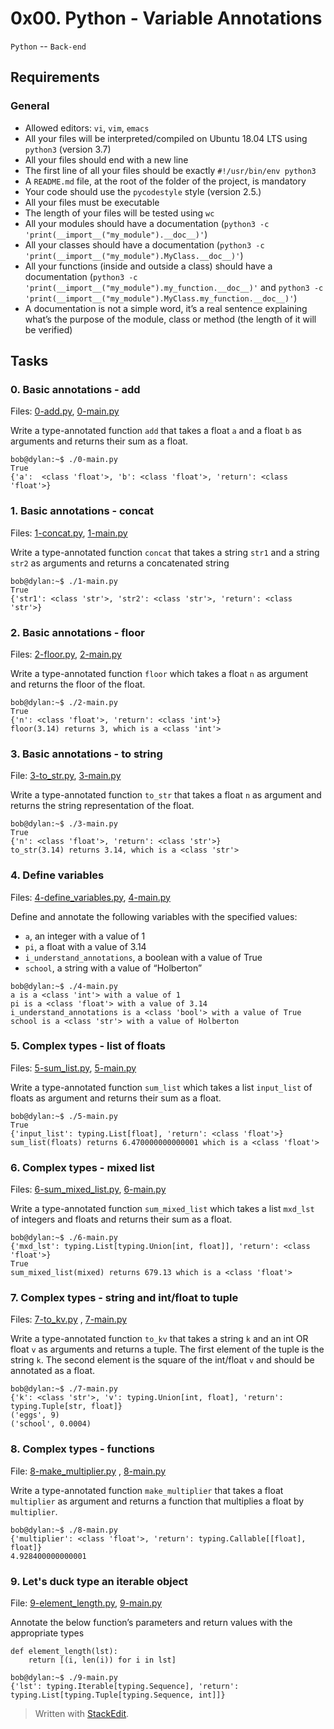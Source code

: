 # 0x00. Python - Variable Annotations
`Python` -- `Back-end`
## Requirements

### General
-   Allowed editors:  `vi`,  `vim`,  `emacs`
-   All your files will be interpreted/compiled on Ubuntu 18.04 LTS using  `python3`  (version 3.7)
-   All your files should end with a new line
-   The first line of all your files should be exactly  `#!/usr/bin/env python3`
-   A  `README.md`  file, at the root of the folder of the project, is mandatory
-   Your code should use the  `pycodestyle`  style (version 2.5.)
-   All your files must be executable
-   The length of your files will be tested using  `wc`
-   All your modules should have a documentation (`python3 -c 'print(__import__("my_module").__doc__)'`)
-   All your classes should have a documentation (`python3 -c 'print(__import__("my_module").MyClass.__doc__)'`)
-   All your functions (inside and outside a class) should have a documentation (`python3 -c 'print(__import__("my_module").my_function.__doc__)'`  and  `python3 -c 'print(__import__("my_module").MyClass.my_function.__doc__)'`)
-   A documentation is not a simple word, it’s a real sentence explaining what’s the purpose of the module, class or method (the length of it will be verified)

## Tasks

### 0. Basic annotations - add
Files:  [0-add.py](0-add.py), [0-main.py](0-main.py)

Write a type-annotated function  `add`  that takes a float  `a`  and a float  `b`  as arguments and returns their sum as a float.

```
bob@dylan:~$ ./0-main.py
True
{'a':  <class 'float'>, 'b': <class 'float'>, 'return': <class 'float'>}
```

### 1. Basic annotations - concat
Files:  [1-concat.py](1-concat.py), [1-main.py](1-main.py)

Write a type-annotated function  `concat`  that takes a string  `str1`  and a string  `str2`  as arguments and returns a concatenated string

```
bob@dylan:~$ ./1-main.py
True
{'str1': <class 'str'>, 'str2': <class 'str'>, 'return': <class 'str'>}
```

### 2. Basic annotations - floor
Files:  [2-floor.py](2-floor.py), [2-main.py](2-main.py)

Write a type-annotated function  `floor`  which takes a float  `n`  as argument and returns the floor of the float.

```
bob@dylan:~$ ./2-main.py
True
{'n': <class 'float'>, 'return': <class 'int'>}
floor(3.14) returns 3, which is a <class 'int'>
```

### 3. Basic annotations - to string
File:  [3-to_str.py](3-to_str.py), [3-main.py](3-main.py)

Write a type-annotated function  `to_str`  that takes a float  `n`  as argument and returns the string representation of the float.

```
bob@dylan:~$ ./3-main.py
True
{'n': <class 'float'>, 'return': <class 'str'>}
to_str(3.14) returns 3.14, which is a <class 'str'>
```

### 4. Define variables
Files:  [4-define_variables.py](4-define_variables.py), [4-main.py](4-main.py)

Define and annotate the following variables with the specified values:

-   `a`, an integer with a value of 1
-   `pi`, a float with a value of 3.14
-   `i_understand_annotations`, a boolean with a value of True
-   `school`, a string with a value of “Holberton”

```
bob@dylan:~$ ./4-main.py
a is a <class 'int'> with a value of 1
pi is a <class 'float'> with a value of 3.14
i_understand_annotations is a <class 'bool'> with a value of True
school is a <class 'str'> with a value of Holberton
```

### 5. Complex types - list of floats
Files:  [5-sum_list.py](5-sum_list.py), [5-main.py](5-main.py)

Write a type-annotated function  `sum_list`  which takes a list  `input_list`  of floats as argument and returns their sum as a float.

```
bob@dylan:~$ ./5-main.py
True
{'input_list': typing.List[float], 'return': <class 'float'>}
sum_list(floats) returns 6.470000000000001 which is a <class 'float'>
```

### 6. Complex types - mixed list
Files:  [6-sum_mixed_list.py](6-sum_mixed_list.py), [6-main.py](6-main.py)

Write a type-annotated function  `sum_mixed_list`  which takes a list  `mxd_lst`  of integers and floats and returns their sum as a float.

```
bob@dylan:~$ ./6-main.py
{'mxd_lst': typing.List[typing.Union[int, float]], 'return': <class 'float'>}
True
sum_mixed_list(mixed) returns 679.13 which is a <class 'float'>
```

### 7. Complex types - string and int/float to tuple
Files:  [7-to_kv.py](7-to_kv.py) , [7-main.py](7-main.py)

Write a type-annotated function  `to_kv`  that takes a string  `k`  and an int OR float  `v`  as arguments and returns a tuple. The first element of the tuple is the string  `k`. The second element is the square of the int/float  `v`  and should be annotated as a float.

```
bob@dylan:~$ ./7-main.py
{'k': <class 'str'>, 'v': typing.Union[int, float], 'return': typing.Tuple[str, float]}
('eggs', 9)
('school', 0.0004)
```

### 8. Complex types - functions
File:  [8-make_multiplier.py](8-make_multiplier.py) , [8-main.py](8-main.py)

Write a type-annotated function  `make_multiplier`  that takes a float  `multiplier`  as argument and returns a function that multiplies a float by  `multiplier`.

```
bob@dylan:~$ ./8-main.py
{'multiplier': <class 'float'>, 'return': typing.Callable[[float], float]}
4.928400000000001
```

### 9. Let's duck type an iterable object
File:  [9-element_length.py](9-element_length.py), [9-main.py](9-main.py)

Annotate the below function’s parameters and return values with the appropriate types

```
def element_length(lst):
    return [(i, len(i)) for i in lst]
```

```
bob@dylan:~$ ./9-main.py 
{'lst': typing.Iterable[typing.Sequence], 'return': typing.List[typing.Tuple[typing.Sequence, int]]}
```

> Written with [StackEdit](https://stackedit.io/).

